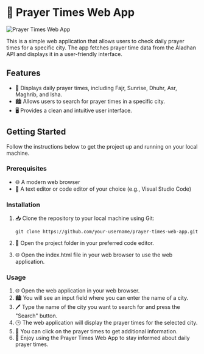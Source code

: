 # 🕌 Prayer Times Web App

![Prayer Times Web App](images/screenshot.png)

This is a simple web application that allows users to check daily prayer times for a specific city. The app fetches prayer time data from the Aladhan API and displays it in a user-friendly interface.

## Features

- 🌟 Displays daily prayer times, including Fajr, Sunrise, Dhuhr, Asr, Maghrib, and Isha.
- 🏙️ Allows users to search for prayer times in a specific city.
- 🖥️ Provides a clean and intuitive user interface.

## Getting Started

Follow the instructions below to get the project up and running on your local machine.

### Prerequisites

- 🌐 A modern web browser
- 📝 A text editor or code editor of your choice (e.g., Visual Studio Code)

### Installation

1. 📥 Clone the repository to your local machine using Git:

   ```shell
   git clone https://github.com/your-username/prayer-times-web-app.git
   
2. 📂 Open the project folder in your preferred code editor.
3. 🌐 Open the index.html file in your web browser to use the web application.

### Usage

1. 🌐 Open the web application in your web browser.
2. 🏙️ You will see an input field where you can enter the name of a city.
3. 🖊️ Type the name of the city you want to search for and press the "Search" button.
4. 🕒 The web application will display the prayer times for the selected city.
5. 📜 You can click on the prayer times to get additional information.
6. 🌟 Enjoy using the Prayer Times Web App to stay informed about daily prayer times.
